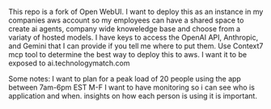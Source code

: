 This repo is a fork of Open WebUI. I want to deploy this as an instance in my companies aws account so my employees can have a shared space to create ai agents, company wide knoweledge base and choose from a variaty of hosted models. I have keys to access the OpenAI API, Anthropic, and Gemini that I can provide if you tell me where to put them. Use Context7 mcp tool to determine the best way to deploy this to aws. I want it to be exposed to ai.technologymatch.com

Some notes:
I want to plan for a peak load of 20 people using the app between 7am-6pm EST M-F
I want to have monitoring so i can see who is application and when. insights on how each person is using it is important.
